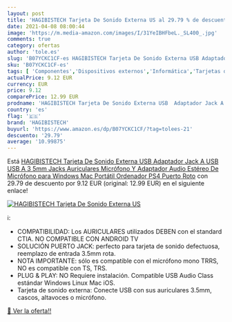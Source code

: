 ```yaml
---
layout: post
title: 'HAGIBISTECH Tarjeta De Sonido Externa US al 29.79 % de descuento'
date: 2021-04-08 08:00:44
image: 'https://m.media-amazon.com/images/I/31YeIBHFbeL._SL400_.jpg'
comments: true
category: ofertas
author: 'tole.es'
slug: 'B07YCKC1CF-es HAGIBISTECH Tarjeta De Sonido Externa USB Adaptador Jack A...'
sku: 'B07YCKC1CF-es'
tags: [ 'Componentes','Dispositivos externos','Informática','Tarjetas de sonido externas','hagibistech','ps4', ]
actualPrice: 9.12 EUR
currency: EUR
price: 9.12
comparePrice: 12.99 EUR
prodname: 'HAGIBISTECH Tarjeta De Sonido Externa USB  Adaptador Jack A USB  USB A 3 5mm Jacks Auriculares  Micrófono Y Adaptador Audio Estéreo De Micrófono para Windows Mac Portátil Ordenador PS4 Puerto Roto'
country: 'es'
flag: '🇪🇸'
brand: 'HAGIBISTECH'
buyurl: 'https://www.amazon.es/dp/B07YCKC1CF/?tag=tolees-21'
descuento: '29.79'
average: '10.99875'
---
```


Está [HAGIBISTECH Tarjeta De Sonido Externa USB  Adaptador Jack A USB  USB A 3 5mm Jacks Auriculares  Micrófono Y Adaptador Audio Estéreo De Micrófono para Windows Mac Portátil Ordenador PS4 Puerto Roto](https://www.amazon.es/dp/B07YCKC1CF/?tag=tolees-21) con 29.79 de descuento por 9.12 EUR (original: 12.99 EUR) en el siguiente enlace!

[![HAGIBISTECH Tarjeta De Sonido Externa US](https://m.media-amazon.com/images/I/31YeIBHFbeL._SL400_.jpg)](https://www.amazon.es/dp/B07YCKC1CF/?tag=tolees-21)

ℹ️:

- COMPATIBILIDAD: Los AURICULARES utilizados DEBEN con el standard CTIA. NO COMPATIBLE CON ANDROID TV
- SOLUCIÓN PUERTO JACK: perfecto para tarjeta de sonido defectuosa, reemplazo de entrada 3.5mm rota.
- NOTA IMPORTANTE: sólo es compatible con el micrófono mono TRRS, NO es compatible con TS, TRS.
- PLUG & PLAY: NO Requiere instalación. Compatible USB Audio Class estándar Windows Linux Mac iOS.
- Tarjeta de sonido externa: Conecte USB con sus auriculares 3.5mm, cascos, altavoces o micrófono.

[🛒 Ver la oferta!!](https://www.amazon.es/dp/B07YCKC1CF/?tag=tolees-21)
